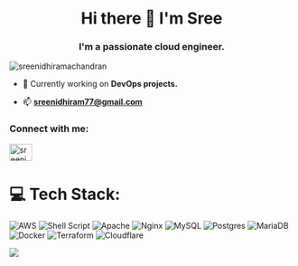 <h1 align="center">Hi there 👋 I'm Sree</h1>

<h3 align="center">I'm a passionate cloud engineer.</h3>

<p align="left"> <img src="https://komarev.com/ghpvc/?username=sreenidhiramachandran&label=Profile%20views&color=0e75b6&style=flat" alt="sreenidhiramachandran" /> </p>

- 🔭 Currently working on **DevOps projects.**

- 📫 **sreenidhiram77@gmail.com**

<h3 align="left">Connect with me:</h3>

<p align="left">

<a href="https://linkedin.com/in/sreenidhi-ramachandran" target="blank"><img align="center" src="https://raw.githubusercontent.com/rahuldkjain/github-profile-readme-generator/master/src/images/icons/Social/linked-in-alt.svg" alt="sreenidhi-ramachandran" height="30" width="40" /></a>

</p>

# 💻 Tech Stack:

![AWS](https://img.shields.io/badge/AWS-%23FF9900.svg?style=plastic&logo=amazon-aws&logoColor=white) ![Shell Script](https://img.shields.io/badge/shell_script-%23121011.svg?style=plastic&logo=gnu-bash&logoColor=white) ![Apache](https://img.shields.io/badge/apache-%23D42029.svg?style=plastic&logo=apache&logoColor=white) ![Nginx](https://img.shields.io/badge/nginx-%23009639.svg?style=plastic&logo=nginx&logoColor=white) ![MySQL](https://img.shields.io/badge/mysql-%2300f.svg?style=plastic&logo=mysql&logoColor=white) ![Postgres](https://img.shields.io/badge/postgres-%23316192.svg?style=plastic&logo=postgresql&logoColor=white) ![MariaDB](https://img.shields.io/badge/MariaDB-003545?style=plastic&logo=mariadb&logoColor=white) ![Docker](https://img.shields.io/badge/docker-%230db7ed.svg?style=plastic&logo=docker&logoColor=white) ![Terraform](https://img.shields.io/badge/terraform-%235835CC.svg?style=plastic&logo=terraform&logoColor=white) ![Cloudflare](https://img.shields.io/badge/Cloudflare-F38020?style=plastic&logo=Cloudflare&logoColor=white)

![](https://quotes-github-readme.vercel.app/api?type=horizontal&theme=light)



